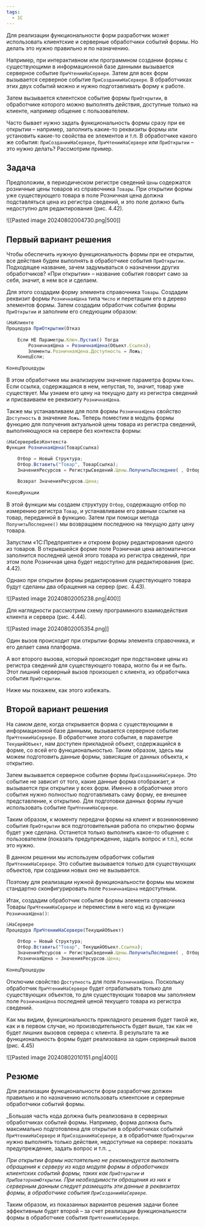 ```yaml
---
tags:
  - 1С
---
```

Для реализации функциональности форм разработчик может использовать клиентские и серверные обработчики событий формы. Но делать это нужно правильно и по назначению. 

Например, при интерактивном или программном создании формы с существующими в информационной базе данными вызывается серверное событие `ПриЧтенииНаСервере`. Затем для всех форм вызывается серверное событие `ПриСозданииНаСервере`. В обработчиках этих двух событий можно и нужно подготавливать форму к работе. 

Затем вызывается клиентское событие формы `ПриОткрытии`, в обработчике которого можно выполнять действия, доступные только на клиенте, например общение с пользователем. 

Часто бывает нужно задать функциональность формы сразу при ее открытии – например, заполнить какие-то реквизиты формы или установить какие-то свойства ее элементов и т.п. В обработчике какого же события: `ПриСозданииНаСервере`, `ПриЧтенииНаСервере` или `ПриОткрытии` – это нужно делать? Рассмотрим пример.
## Задача

Предположим, в периодическом регистре сведений `Цены` содержатся розничные цены товаров из справочника `Товары`. При открытии формы уже существующего товара в поле Розничная цена должна подставляться цена из регистра сведений, и это поле должно быть недоступно для редактирования (рис. 4.42).

![[Pasted image 20240802004730.png|500]]
## Первый вариант решения

Чтобы обеспечить нужную функциональность формы при ее открытии, все действия будем выполнять в обработчике события `ПриОткрытии`. Подходящее название, зачем задумываться о назначении других обработчиков? «При открытии» – название события говорит само за себя, значит, в нем все и сделаем.

Для этого создадим форму элемента справочника `Товары`. Создадим реквизит формы `РозничнаяЦена` типа `Число` и перетащим его в дерево элементов формы. Затем создадим обработчик события формы `ПриОткрытии` и заполним его следующим образом:

```js
&НаКлиенте 
Процедура ПриОткрытии(Отказ
					 
	Если НЕ Параметры.Ключ.Пустая() Тогда 
		РозничнаяЦена = РозничнаяЦена(Объект.Ссылка); 
		Элементы.РозничнаяЦена.Доступность = Ложь; 
	КонецЕсли; 
	
КонецПроцедуры
```

В этом обработчике мы анализируем значение параметра формы `Ключ`. Если ссылка, содержащаяся в нем, непустая, то, значит, товар уже существует. Мы узнаем его цену на текущую дату из регистра сведений и присваиваем ее реквизиту `РозничнаяЦена`. 

Также мы устанавливаем для поля формы `РозничнаяЦена` свойство `Доступность` в значение `Ложь`. Теперь поместим в модуль формы функцию для получения актуальной цены товара из регистра сведений, выполняющуюся на сервере без контекста формы:

```js
&НаСервереБезКонтекста 
Функция РозничнаяЦена(ТоварСсылка) 

	Отбор = Новый Структура; 
	Отбор.Вставить("Товар", ТоварСсылка); 
	ЗначенияРесурсов = РегистрыСведений.Цены.ПолучитьПоследнее( , Отбор); 
	
	Возврат ЗначенияРесурсов.Цена; 
	
КонецФункции
```

В этой функции мы создаем структуру `Отбор`, содержащую отбор по измерению регистра `Товар`, и устанавливаем его равным ссылке на товар, переданной в функцию. Затем при помощи метода `ПолучитьПоследнее()` мы возвращаем последнюю на текущую дату цену товара. 

Запустим «1С:Предприятие» и откроем форму редактирования одного из товаров. В открывшейся форме поле Розничная цена автоматически заполнится последней ценой этого товара из регистра сведений, при этом поле Розничная цена будет недоступно для редактирования (рис. 4.42). 

Однако при открытии формы редактирования существующего товара будут сделаны два обращения на сервер (рис. 4.43).

![[Pasted image 20240802005238.png|400]]

Для наглядности рассмотрим схему программного взаимодействия клиента и сервера 
(рис. 4.44). 

![[Pasted image 20240802005354.png]]

Один вызов происходит при открытии формы элемента справочника, и его делает сама платформа. 

А вот второго вызова, который происходит при подстановке цены из регистра сведений для существующего товара, могло бы и не быть. Этот лишний серверный вызов произошел с клиента, из обработчика события `ПриОткрытии`. 

Ниже мы покажем, как этого избежать.
## Второй вариант решения

На самом деле, когда открывается форма с существующими в информационной базе данными, вызывается серверное событие `ПриЧтенииНаСервере`. В обработчике этого события, в параметре `ТекущийОбъект`, нам доступен прикладной объект, содержащийся в форме, со всей его функциональностью. Таким образом, здесь мы можем подготовить данные формы, зависящие от данных объекта, к открытию. 

Затем вызывается серверное событие формы `ПриСозданииНаСервере`. Это событие не зависит от того, какие данные форма отображает, и вызывается при открытии у всех форм. Именно в обработчике этого события нужно полностью подготавливать саму форму, ее внешнее представление, к открытию. Для подготовки данных формы лучше использовать событие `ПриЧтенииНаСервере`.

Таким образом, к моменту передачи формы на клиент и возникновению события `ПриОткрытии` вся подготовительная работа по открытию формы будет уже сделана. Останется только выполнить какое-то общение с пользователем (показать предупреждение, задать вопрос и т.п.), если это нужно. 

В данном решении мы используем обработчик события `ПриЧтенииНаСервере`. Это событие вызывается только для существующих объектов, при создании новых оно не вызывается.

Поэтому для реализации нужной функциональности формы мы можем стандартно сконфигурировать поле `РозничнаяЦена` недоступным. 

Итак, создадим обработчик события формы элемента справочника Товары `ПриЧтенииНаСервере` и переместим в него код из функции `РозничнаяЦена()`:

```js
&НаСервере 
Процедура ПриЧтенииНаСервере(ТекущийОбъект) 
	
	Отбор = Новый Структура; 
	Отбор.Вставить("Товар", ТекущийОбъект.Ссылка); 
	ЗначенияРесурсов = РегистрыСведений.Цены.ПолучитьПоследнее( , Отбор); 
	РозничнаяЦена = ЗначенияРесурсов.Цена; 
	
КонецПроцедуры
```

Отключим свойство `Доступность` для поля `РозничнаяЦена`. Поскольку обработчик `ПриЧтенииНаСервере` будет отрабатывать только для существующих объектов, то для существующих товаров мы заполняем поле `РозничнаяЦена` последней ценой текущего товара из регистра сведений. 

Как мы видим, функциональность прикладного решения будет такой же, как и в первом случае, но производительность будет выше, так как не будет лишних вызовов сервера с клиента. В результате та же функциональность формы будет реализована за один серверный вызов (рис. 4.45)

![[Pasted image 20240802010151.png|400]]
## Резюме

Для реализации функциональности форм разработчик должен правильно и по назначению использовать клиентские и серверные обработчики событий формы. 

_Большая часть кода должна быть реализована в серверных обработчиках событий формы. Например, форма должна быть максимально подготовлена для открытия в обработчиках событий `ПриЧтенииНаСервере` и `ПриСозданииНаСервере`, а в обработчике `ПриОткрытии` нужно выполнять только действия, недоступные на сервере: показать предупреждение, задать вопрос и т.п. _

_При открытии формы настоятельно не рекомендуется выполнять обращения к серверу из кода модуля формы в обработчиках клиентских событий формы, таких как `ПриОткрытии` и `ПриПовторномОткрытии`. При необходимости обращения из них к серверным данным следует размещать эти данные в реквизитах формы, в обработчике события `ПриСозданииНаСервере`._

Таким образом, из показанных вариантов решения задачи более эффективным будет второй – за счет реализации функциональности формы в обработчике события `ПриЧтенииНаСервере`.
